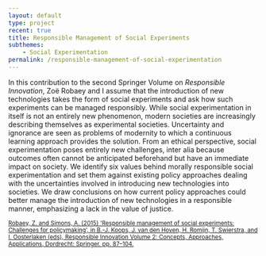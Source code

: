 ```yaml
---
layout: default
type: project
recent: true
title: Responsible Management of Social Experiments
subthemes: 
    - Social Experimentation
permalink: /responsible-management-of-social-experimentation
---
```


In this contribution to the second Springer Volume on *Responsible Innovation*, Zoë Robaey and I assume that the introduction of new technologies takes the form of social experiments and ask how such experiments can be managed responsibly. While social experimentation in itself is not an entirely new phenomenon, modern societies are increasingly describing themselves as experimental societies. Uncertainty and ignorance are seen as problems of modernity to which a continuous learning approach provides the solution. From an ethical perspective, social experimentation poses entirely new challenges, inter alia because outcomes often cannot be anticipated beforehand but have an immediate impact on society. We identify six values behind morally responsible social experimentation and set them against existing policy approaches dealing with the uncertainties involved in introducing new technologies into societies. We draw conclusions on how current policy approaches could better manage the introduction of new technologies in a responsible manner, emphasizing a lack in the value of justice.

<small>
    <a href="https://doi.org/10.1007/978-3-319-17308-5_5">
        Robaey, Z. and Simons, A. (2015) 'Responsible management of social experiments: Challenges for policymaking', in B.-J. Koops, J. van den Hoven, H. Romijn, T. Swierstra, and I. Oosterlaken (eds), Responsible Innovation Volume 2: Concepts, Approaches, Applications, Dordrecht: Springer. pp. 87–104.
    </a>
</small>